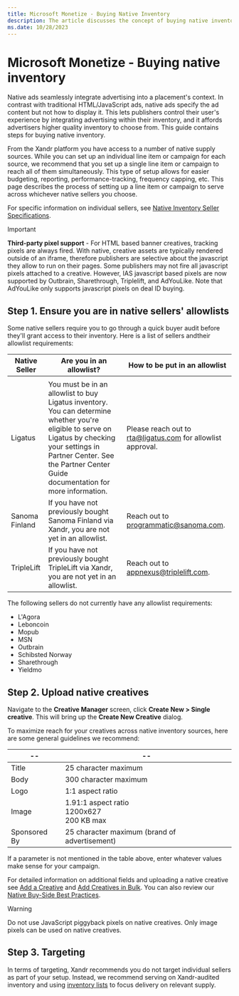 ```yaml
---
title: Microsoft Monetize - Buying Native Inventory
description: The article discusses the concept of buying native inventory, which involves seamlessly integrating advertising into a placement's context.
ms.date: 10/28/2023
---
```


# Microsoft Monetize - Buying native inventory

Native ads seamlessly integrate advertising into a placement's context. In contrast with traditional HTML/JavaScript ads, native ads specify the ad content but not how to display it. This lets publishers control their user's experience by integrating advertising within their inventory, and it affords advertisers higher quality inventory to choose from. This guide contains steps for buying native inventory.

From the Xandr platform you have access to a number of native supply sources. While you can set up an individual line item or campaign for each source, we recommend that you set up a single line item or campaign to reach all of them simultaneously. This type of setup allows for easier budgeting, reporting, performance-tracking, frequency capping, etc. This page describes the process of setting up a line item or campaign to serve across whichever native sellers you choose.

For specific information on individual sellers, see [Native Inventory Seller Specifications](native-inventory-seller-specifications.md).

> [!IMPORTANT]
> **Third-party pixel support** - For HTML based banner creatives, tracking pixels are always fired. With native, creative assets are typically rendered outside of an
> iframe, therefore publishers are selective about the javascript they allow to run on their pages. Some publishers may not fire all javascript pixels attached to a creative. However, IAS javascript based pixels are now supported by Outbrain, Sharethrough, Triplelift, and AdYouLike. Note that AdYouLike only supports javascript pixels on deal ID buying.

## Step 1. Ensure you are in native sellers' allowlists

Some native sellers require you to go through a quick buyer audit before they'll grant access to their inventory. Here is a list of sellers andtheir allowlist requirements:

| Native Seller | Are you in an allowlist? | How to be put in an allowlist |
|--|--|--|
|  |  |  |
| Ligatus | You must be in an allowlist to buy Ligatus inventory. You can determine whether you're eligible to serve on Ligatus by checking your settings in Partner Center. See the Partner Center Guide documentation for more information. | Please reach out to [rta@ligatus.com](mailto:rta@ligatus.com) for allowlist approval. |
| Sanoma Finland | If you have not previously bought Sanoma Finland via Xandr, you are not yet in an allowlist. | Reach out to [programmatic@sanoma.com](programmatic@sanoma.com). |
| TripleLift | If you have not previously bought TripleLift via Xandr, you are not yet in an allowlist. | Reach out to [appnexus@triplelift.com](mailto:appnexus@triplelift.com). |

The following sellers do not currently have any allowlist requirements:

- L'Agora
- Leboncoin
- Mopub
- MSN
- Outbrain
- Schibsted Norway
- Sharethrough
- Yieldmo

## Step 2. Upload native creatives

Navigate to the **Creative Manager** screen, click **Create New >  Single creative**. This will bring up the **Create New Creative** dialog.

To maximize reach for your creatives across native inventory sources, here are some general guidelines we recommend:

|--|--|
| --- | --- |
| Title | 25 character maximum |
| Body | 300 character maximum |
| Logo | 1:1 aspect ratio |
| Image | 1.91:1 aspect ratio<br>1200x627<br>200 KB max |
| Sponsored By | 25 character maximum (brand of advertisement) |

If a parameter is not mentioned in the table above, enter whatever values make sense for your campaign.

For detailed information on additional fields and uploading a native creative see [Add a Creative](add-a-creative.md) and [Add Creatives in Bulk](add-creatives-in-bulk.md).  You can also review our [Native Buy-Side Best Practices](https://download.microsoft.com/download/e/e/5/ee544211-092a-45c4-8076-57b5c5aaceb3/28%20Dec%202023/Sell-Side-Native-Best-Practices.pdf).

> [!WARNING]
> Do not use JavaScript piggyback pixels on native creatives. Only image pixels can be used on native creatives.

## Step 3. Targeting

In terms of targeting, Xandr recommends you do not target individual sellers as part of your setup. Instead, we recommend serving on Xandr-audited inventory and
using [inventory lists](inventory-targeting-ali.md) to focus delivery on relevant supply.
